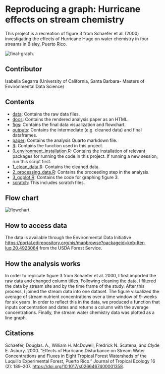 # Reproducing a graph: Hurricane effects on stream chemistry
This project is a recreation of figure 3 from Schaefer et al. (2000) investigating the effects of Hurricane Hugo on water chemistry in four streams in Bisley, Puerto Rico. 

![final-graph.](figs/stream_chemistry.png)


## Contributor

Isabella Segarra (University of California, Santa Barbara- Masters of Environmental Data Science)

## Contents

-   [data](https://github.com/IsabellaSegarra/eds214-project/tree/7aad82372929f8eacbe066818c4500fe4b7bc392/data): Contains the raw data files.
-   [docs](https://github.com/IsabellaSegarra/eds214-project/tree/7aad82372929f8eacbe066818c4500fe4b7bc392/docs): Contains the rendered analysis paper as an HTML. 
-   [figs](https://github.com/IsabellaSegarra/eds214-project/tree/7aad82372929f8eacbe066818c4500fe4b7bc392/figs): Contains the final data visualization and flowchart.
-   [outputs](https://github.com/IsabellaSegarra/eds214-project/tree/7aad82372929f8eacbe066818c4500fe4b7bc392/outputs): Contains the intermediate (e.g. cleaned data) and final dataframes.
-   [paper](https://github.com/IsabellaSegarra/eds214-project/tree/7aad82372929f8eacbe066818c4500fe4b7bc392/paper): Contains the analysis Quarto markdown file.
-   [R](https://github.com/IsabellaSegarra/eds214-project/tree/7aad82372929f8eacbe066818c4500fe4b7bc392/R): Contains the function used in this project. 
- [0_environment_installation.R](https://github.com/IsabellaSegarra/eds214-project/blob/a181ebe30f8b46fe2196ec5b963c0171f5add065/0_environment_installation.R): Contains the installation of relevant packages for running the code in this project. If running a new session, run this script first. 
- [1_clean_data.R](https://github.com/IsabellaSegarra/eds214-project/blob/a181ebe30f8b46fe2196ec5b963c0171f5add065/1_clean_data.R): Contains the cleaned data. 
- [2_processing_data.R](https://github.com/IsabellaSegarra/eds214-project/blob/a181ebe30f8b46fe2196ec5b963c0171f5add065/2_processing_data.R): Contains the proceeding step in the analysis.
- [3_ggplot.R](https://github.com/IsabellaSegarra/eds214-project/blob/a181ebe30f8b46fe2196ec5b963c0171f5add065/3_ggplot.R): Contains the code for graphing figure 3. 
-   [scratch](https://github.com/IsabellaSegarra/eds214-project/tree/26b7ee0e2a7f9276ef303fb06f5bd2e4ff8d12c5/scratch): This includes scratch files. 


## Flow chart 
![flowchart.](figs/Flowchart.png)

## How to access data

The data is available through the Environmental Data Initiative <https://portal.edirepository.org/nis/mapbrowse?packageid=knb-lter-luq.20.4923064> from the USDA Forest Service.

## How the analysis works
In order to replicate figure 3 from Schaefer et al. 2000, I first imported the raw data and changed column titles. Following cleaning the data, I filtered the data by stream site and by the time frame of the study. After this process, I joined the stream data into one dataset. The figure visualized the average of stream nutrient concentrations over a time window of 9-weeks for six years. In order to reflect this in the data, we produced a function that inputs concentration and dates and returns a column with the average concentrations. Finally, the stream water chemistry data was plotted as a line graph. 


## Citations

Schaefer, Douglas. A., William H. McDowell, Fredrick N. Scatena, and Clyde E. Asbury. 2000. “Effects of Hurricane Disturbance on Stream Water Concentrations and Fluxes in Eight Tropical Forest Watersheds of the Luquillo Experimental Forest, Puerto Rico.” Journal of Tropical Ecology 16 (2): 189–207. <https://doi.org/10.1017/s0266467400001358>.
